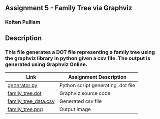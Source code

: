 ##  Assignment 5 - Family Tree via Graphviz
### Kolten Pulliam

## Description
### This file generates a DOT file representing a family tree using the graphviz library in python given a csv file. The output is generated using Graphviz Online.

| Link                                                                                                                              | Assignment Description             |
| --------------------------------------------------------------------------------------------------------------------------------- | ---------------------------------- |
| [generator.py](https://github.com/klpulliam-37/4883-SoftwareTools-Pulliam/tree/main/Assignments/A05/generator.py)                 | Python script generating .dot file |
| [family_tree.dot](https://github.com/klpulliam-37/4883-SoftwareTools-Pulliam/tree/main/Assignments/A04/family_tree.dot)           | Graphviz source code               |
| [family_tree_data.csv](https://github.com/klpulliam-37/4883-SoftwareTools-Pulliam/tree/main/Assignments/A04/family_tree_data.csv) | Generated csv file                 |
| [family_tree.png](https://github.com/klpulliam-37/4883-SoftwareTools-Pulliam/tree/main/Assignments/A04/family_tree.png)           | Output image                       |